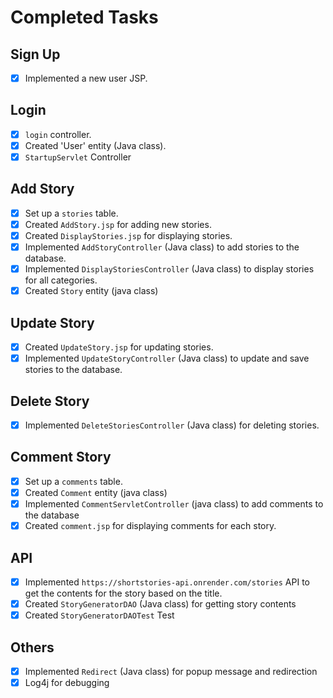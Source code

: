 # Completed Tasks

## Sign Up
- [x] Implemented a new user JSP.

## Login
- [x] `login` controller.
- [x] Created 'User' entity (Java class).
- [x] `StartupServlet` Controller

## Add Story
- [x] Set up a `stories` table.
- [x] Created `AddStory.jsp` for adding new stories.
- [x] Created `DisplayStories.jsp` for displaying stories.
- [x] Implemented `AddStoryController` (Java class) to add stories to the database.
- [x] Implemented `DisplayStoriesController` (Java class) to display stories for all categories.
- [X] Created `Story` entity (java class)

## Update Story
- [x] Created `UpdateStory.jsp` for updating stories.
- [x] Implemented `UpdateStoryController` (Java class) to update and save stories to the database.

## Delete Story
- [x] Implemented `DeleteStoriesController` (Java class) for deleting stories.

## Comment Story
- [x] Set up a `comments` table.
- [x] Created `Comment` entity (java class)
- [x] Implemented `CommentServletController` (java class) to add comments to the database
- [x] Created `comment.jsp` for displaying comments for each story.

## API
- [x] Implemented `https://shortstories-api.onrender.com/stories` API to get the contents for the story based on the title.
- [x] Created `StoryGeneratorDAO` (Java class) for getting story contents
- [x] Created `StoryGeneratorDAOTest` Test

## Others
- [x] Implemented `Redirect` (Java class) for popup message and redirection
- [x] Log4j for debugging